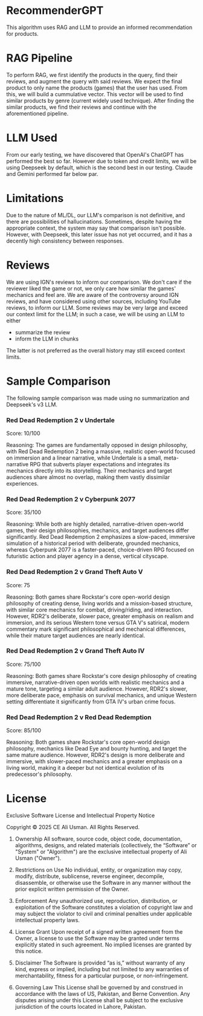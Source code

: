 # RecommenderGPT
This algorithm uses RAG and LLM to provide an informed recommendation for products.

# RAG Pipeline
To perform RAG, we first identify the products in the query, find their reviews, and augment the query with said reviews.
We expect the final product to only name the products (games) that the user has used. From this, we will build a cummulative vector.
This vector will be used to find similar products by genre (current widely used technique).
After finding the similar products, we find their reviews and continue with the aforementioned pipeline.

# LLM Used
From our early testing, we have discovered that OpenAI's ChatGPT has performed the best so far.
However due to token and credit limits, we will be using Deepseek by default, which is the second best in our testing.
Claude and Gemini performed far below par.

# Limitations
Due to the nature of ML/DL, our LLM's comparison is not definitive, and there are possibilities of hallucinations.
Sometimes, despite having the appropriate context, the system may say that comparison isn't possible.
However, with Deepseek, this later issue has not yet occurred, and it has a decently high consistency between responses.

# Reviews
We are using IGN's reviews to inform our comparison.
We don't care if the reviewer liked the game or not, we only care how similar the games' mechanics and feel are.
We are aware of the controversy around IGN reviews, and have considered using other sources, including YouTube reviews, to inform our LLM.
Some reviews may be very large and exceed our context limit for the LLM; in such a case, we will be using an LLM to either
* summarize the review
* inform the LLM in chunks

The latter is not preferred as the overall history may still exceed context limits.

# Sample Comparison
The following sample comparison was made using no summarization and Deepseek's v3 LLM.

### Red Dead Redemption 2 v Undertale

Score: 10/100

Reasoning: The games are fundamentally opposed in design philosophy, with Red Dead Redemption 2 being a massive, realistic open-world focused on immersion and a linear narrative, while Undertale is a small, meta-narrative RPG that subverts player expectations and integrates its mechanics directly into its storytelling. Their mechanics and target audiences share almost no overlap, making them vastly dissimilar experiences.


### Red Dead Redemption 2 v Cyberpunk 2077

Score: 35/100

Reasoning: While both are highly detailed, narrative-driven open-world games, their design philosophies, mechanics, and target audiences differ significantly. Red Dead Redemption 2 emphasizes a slow-paced, immersive simulation of a historical period with deliberate, grounded mechanics, whereas Cyberpunk 2077 is a faster-paced, choice-driven RPG focused on futuristic action and player agency in a dense, vertical cityscape.


### Red Dead Redemption 2 v Grand Theft Auto V

Score: 75

Reasoning: Both games share Rockstar's core open-world design philosophy of creating dense, living worlds and a mission-based structure, with similar core mechanics for combat, driving/riding, and interaction. However, RDR2's deliberate, slower pace, greater emphasis on realism and immersion, and its serious Western tone versus GTA V's satirical, modern commentary mark significant philosophical and mechanical differences, while their mature target audiences are nearly identical.


### Red Dead Redemption 2 v Grand Theft Auto IV

Score: 75/100

Reasoning: Both games share Rockstar's core design philosophy of creating immersive, narrative-driven open worlds with realistic mechanics and a mature tone, targeting a similar adult audience. However, RDR2's slower, more deliberate pace, emphasis on survival mechanics, and unique Western setting differentiate it significantly from GTA IV's urban crime focus.


### Red Dead Redemption 2 v Red Dead Redemption

Score: 85/100

Reasoning: Both games share Rockstar's core open-world design philosophy, mechanics like Dead Eye and bounty hunting, and target the same mature audience. However, RDR2's design is more deliberate and immersive, with slower-paced mechanics and a greater emphasis on a living world, making it a deeper but not identical evolution of its predecessor's philosophy.

# License
Exclusive Software License and Intellectual Property Notice

Copyright © 2025 CE Ali Usman. All Rights Reserved.

1. Ownership
All software, source code, object code, documentation, algorithms, designs, and related materials (collectively, the “Software” or "System" or "Algorithm") are the exclusive intellectual property of Ali Usman ("Owner").

2. Restrictions on Use
No individual, entity, or organization may copy, modify, distribute, sublicense, reverse engineer, decompile, disassemble, or otherwise use the Software in any manner without the prior explicit written permission of the Owner.

3. Enforcement
Any unauthorized use, reproduction, distribution, or exploitation of the Software constitutes a violation of copyright law and may subject the violator to civil and criminal penalties under applicable intellectual property laws.

4. License Grant
Upon receipt of a signed written agreement from the Owner, a license to use the Software may be granted under terms explicitly stated in such agreement. No implied licenses are granted by this notice.

5. Disclaimer
The Software is provided “as is,” without warranty of any kind, express or implied, including but not limited to any warranties of merchantability, fitness for a particular purpose, or non-infringement.

6. Governing Law
This License shall be governed by and construed in accordance with the laws of US, Pakistan, and Berne Convention. Any disputes arising under this License shall be subject to the exclusive jurisdiction of the courts located in Lahore, Pakistan.
